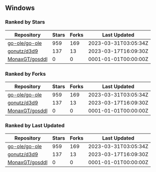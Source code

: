 ## Windows

### Ranked by Stars

| Repository | Stars | Forks | Last Updated |
|------------|-------|-------|--------------|
| [go-ole/go-ole](https://github.com/go-ole/go-ole) | 959 | 169 | 2023-03-31T03:05:34Z |
| [gonutz/d3d9](https://github.com/gonutz/d3d9) | 137 | 13 | 2023-03-17T16:09:30Z |
| [MonaxGT/gosddl](https://github.com/MonaxGT/gosddl) | 0 | 0 | 0001-01-01T00:00:00Z |

### Ranked by Forks

| Repository | Stars | Forks | Last Updated |
|------------|-------|-------|--------------|
| [go-ole/go-ole](https://github.com/go-ole/go-ole) | 959 | 169 | 2023-03-31T03:05:34Z |
| [gonutz/d3d9](https://github.com/gonutz/d3d9) | 137 | 13 | 2023-03-17T16:09:30Z |
| [MonaxGT/gosddl](https://github.com/MonaxGT/gosddl) | 0 | 0 | 0001-01-01T00:00:00Z |

### Ranked by Last Updated

| Repository | Stars | Forks | Last Updated |
|------------|-------|-------|--------------|
| [go-ole/go-ole](https://github.com/go-ole/go-ole) | 959 | 169 | 2023-03-31T03:05:34Z |
| [gonutz/d3d9](https://github.com/gonutz/d3d9) | 137 | 13 | 2023-03-17T16:09:30Z |
| [MonaxGT/gosddl](https://github.com/MonaxGT/gosddl) | 0 | 0 | 0001-01-01T00:00:00Z |

